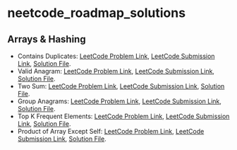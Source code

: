 # neetcode_roadmap_solutions
## Arrays & Hashing
* Contains Duplicates: [LeetCode Problem Link](https://leetcode.com/problems/contains-duplicate/), [LeetCode Submission Link](https://leetcode.com/problems/contains-duplicate/submissions/873117251/), [Solution File](https://github.com/GalalMohammed/neetcode_roadmap_solutions/blob/main/Arrays_and_Hashing/Contains_duplicates.cpp).
* Valid Anagram: [LeetCode Problem Link](https://leetcode.com/problems/valid-anagram/), [LeetCode Submission Link](https://leetcode.com/problems/valid-anagram/submissions/873144178/), [Solution File](https://github.com/GalalMohammed/neetcode_roadmap_solutions/blob/main/Arrays_and_Hashing/Valid_Anagram.cpp).
* Two Sum: [LeetCode Problem Link](https://leetcode.com/problems/two-sum/), [LeetCode Submission Link](https://leetcode.com/problems/two-sum/submissions/535769966/), [Solution File](https://github.com/GalalMohammed/neetcode_roadmap_solutions/blob/main/Arrays_and_Hashing/Two_Sum.py).
* Group Anagrams: [LeetCode Problem Link](https://leetcode.com/problems/group-anagrams/), [LeetCode Submission Link](https://leetcode.com/problems/group-anagrams/submissions/873946032/), [Solution File](https://github.com/GalalMohammed/neetcode_roadmap_solutions/blob/main/Arrays_and_Hashing/Group_Anagrams.cpp).
* Top K Frequent Elements: [LeetCode Problem Link](https://leetcode.com/problems/top-k-frequent-elements), [LeetCode Submission Link](https://leetcode.com/problems/top-k-frequent-elements/submissions/874570541/), [Solution File](https://github.com/GalalMohammed/neetcode_roadmap_solutions/blob/main/Arrays_and_Hashing/Top_K_Frequent_Elements.cpp).
* Product of Array Except Self: [LeetCode Problem Link](https://leetcode.com/problems/product-of-array-except-self/), [LeetCode Submission Link](https://leetcode.com/problems/product-of-array-except-self/submissions/876535930/), [Solution File](https://github.com/GalalMohammed/neetcode_roadmap_solutions/blob/main/Arrays_and_Hashing/Product_of_Array_Except_self.cpp).
